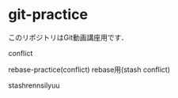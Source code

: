 # git-practice
このリポジトリはGit動画講座用です．


conflict

rebase-practice(conflict)
rebase用(stash conflict)

stashrennsilyuu
